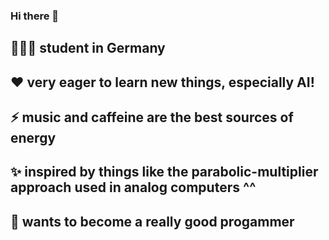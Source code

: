 ### Hi there 👋


👩🏻‍🎓 student in Germany
-
♥ very eager to learn new things, especially AI!
-
⚡ music and caffeine are the best sources of energy
-
✨ inspired by things like the parabolic-multiplier approach used in analog computers ^^
-
👾 wants to become a really good progammer 
-

<!--
**FragNichtWasFuerSaft/FragNichtWasFuerSaft** is a ✨ _special_ ✨ repository because its `README.md` (this file) appears on your GitHub profile.

Here are some ideas to get you started:

- 🔭 I’m currently working on ...
- 🌱 I’m currently learning ...
- 👯 I’m looking to collaborate on ...
- 🤔 I’m looking for help with ...
- 💬 Ask me about ...
- 📫 How to reach me: ...
- 😄 Pronouns: ...
- ⚡ Fun fact: ...
-->
